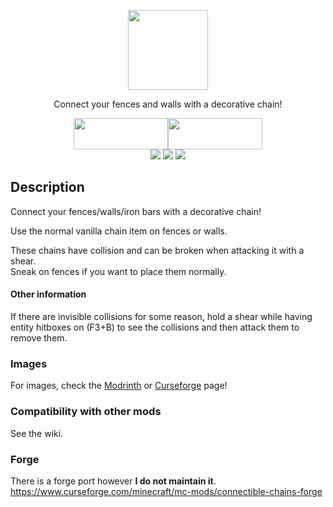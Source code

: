 <!--suppress HtmlDeprecatedAttribute, HtmlRequiredAltAttribute -->
<p align="center"><img src="https://raw.githubusercontent.com/legoatoom/ConnectibleChains/refs/heads/main/src/main/resources/assets/logo.png" height="128"></p>
<p align="center">Connect your fences and walls with a decorative chain!</p>
<p align="center">

  <a title="Fabric API" href="https://github.com/FabricMC/fabric">
    <img src="https://i.imgur.com/Ol1Tcf8.png" width="151" height="50"></a><a title="Cloth API" href="https://modrinth.com/mod/cloth-config"><img src="https://i.imgur.com/7weZ8uu.png" width="151" height="50"></a>

<br>

<a href="https://www.curseforge.com/minecraft/mc-mods/connectiblechains" rel="nofollow">
  <img src="https://img.shields.io/badge/dynamic/json?color=f16436&logo=curseforge&query=downloads.total&url=https://api.cfwidget.com/415681&label=fabric&cacheSeconds=86400&style=for-the-badge"></a>
<a href="https://modrinth.com/mod/connectiblechains" rel="nofollow">
  <img src="https://img.shields.io/modrinth/dt/ykSfIgTw?logo=modrinth&logoColor=white&style=for-the-badge"></a>
<a href="https://github.com/legoatoom/ConnectibleChains" rel="nofollow">
  <img src="https://img.shields.io/github/downloads/legoatoom/ConnectibleChains/total?logo=GitHub&style=for-the-badge"></a>
</p>


## Description
Connect your fences/walls/iron bars with a decorative chain!

Use the normal vanilla chain item on fences or walls.

These chains have collision and can be broken when attacking it with a shear. \
Sneak on fences if you want to place them normally.

#### Other information

If there are invisible collisions for some reason, hold a shear while
having entity hitboxes on (F3+B) to see the collisions and then attack them to remove them.

### Images
For images, check the [Modrinth](https://modrinth.com/mod/connectiblechains) or [Curseforge](https://www.curseforge.com/minecraft/mc-mods/connectiblechains) page!

### Compatibility with other mods
See the wiki.

### Forge
There is a forge port however **I do not maintain it**. \
https://www.curseforge.com/minecraft/mc-mods/connectible-chains-forge
